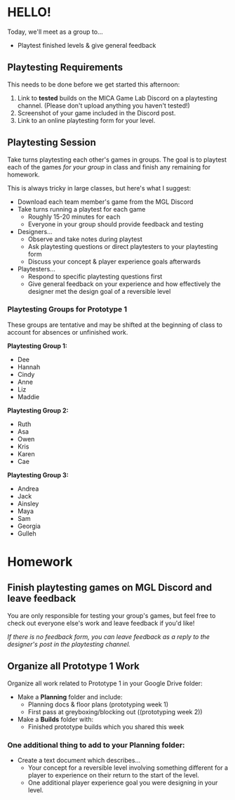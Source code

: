 # HELLO!
Today, we'll meet as a group to...
- Playtest finished levels & give general feedback

## Playtesting Requirements
This needs to be done before we get started this afternoon:
1. Link to __tested__ builds on the MICA Game Lab Discord on a playtesting channel. (Please don't upload anything you haven't tested!)
2. Screenshot of your game included in the Discord post.
3. Link to an online playtesting form for your level.

## Playtesting Session
Take turns playtesting each other's games in groups. The goal is to playtest each of the games _for your group_ in class and finish any remaining for homework. 

This is always tricky in large classes, but here's what I suggest:
- Download each team member's game from the MGL Discord
- Take turns running a playtest for each game
    - Roughly 15-20 minutes for each
    - Everyone in your group should provide feedback and testing
- Designers...
    - Observe and take notes during playtest
    - Ask playtesting questions or direct playtesters to your playtesting form
    - Discuss your concept & player experience goals afterwards
- Playtesters...
    - Respond to specific playtesting questions first
    - Give general feedback on your experience and how effectively the designer met the design goal of a reversible level 

### Playtesting Groups for Prototype 1
These groups are tentative and may be shifted at the beginning of class to account for absences or unfinished work.

__Playtesting Group 1:__
- Dee
- Hannah
- Cindy
- Anne
- Liz
- Maddie

__Playtesting Group 2:__
- Ruth
- Asa
- Owen
- Kris
- Karen
- Cae

__Playtesting Group 3:__
- Andrea
- Jack
- Ainsley
- Maya
- Sam
- Georgia
- Gulleh

# Homework

## Finish playtesting games on MGL Discord and leave feedback
You are only responsible for testing your group's games, but feel free to check out everyone else's work and leave feedback if you'd like!

_If there is no feedback form, you can leave feedback as a reply to the designer's post in the playtesting channel._

## Organize all Prototype 1 Work
Organize all work related to Prototype 1 in your Google Drive folder:
- Make a __Planning__  folder and include:
    - Planning docs & floor plans (prototyping week 1)
    - First pass at greyboxing/blocking out ((prototyping week 2))
- Make a __Builds__ folder with:
    - Finished prototype builds which you shared this week

### One additional thing to add to your Planning folder:
- Create a text document which describes...
    - Your concept for a reversible level involving something different for a player to experience on their return to the start of the level.
    - One additional player experience goal you were designing in your level.

